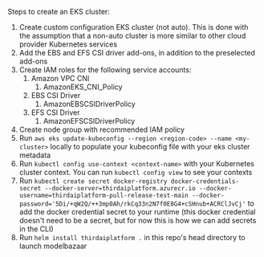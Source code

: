Steps to create an EKS cluster:
1. Create custom configuration EKS cluster (not auto). This is done with the assumption that a non-auto cluster is more similar to other cloud provider Kubernetes services
2. Add the EBS and EFS CSI driver add-ons, in addition to the preselected add-ons
3. Create IAM roles for the following service accounts:
    1. Amazon VPC CNI
        1. AmazonEKS_CNI_Policy
    2. EBS CSI Driver
        1. AmazonEBSCSIDriverPolicy
    3. EFS CSI Driver
        1. AmazonEFSCSIDriverPolicy
4. Create node group with recommended IAM policy
5. Run `aws eks update-kubeconfig --region <region-code> --name <my-cluster>` locally to populate your kubeconfig file with your eks cluster metadata
6. Run `kubectl config use-context <context-name>` with your Kubernetes cluster context. You can run `kubectl config view` to see your contexts
7. Run `kubectl create secret docker-registry docker-credentials-secret --docker-server=thirdaiplatform.azurecr.io --docker-username=thirdaiplatform-pull-release-test-main --docker-password='5Di/+qW2Q/++3mp0Ah/rkCq33n2N7f0E8G4+cSHnub+ACRClJvCj'` to add the docker credential secret to your runtime (this docker credential doesn't need to be a secret, but for now this is how we can add secrets in the CLI)
8. Run `helm install thirdaiplatform .` in this repo's head directory to launch modelbazaar
